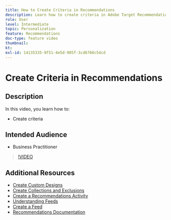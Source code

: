 ```yaml
---
title: How to Create Criteria in Recommendations
description: Learn how to create criteria in Adobe Target Recommendations
role: User
level: Intermediate
topic: Personalization
feature: Recommendations
doc-type: feature video
thumbnail:
kt:
exl-id: 14135335-9f51-4e5d-905f-3cd6760c54cd
---
```

# Create Criteria in Recommendations

## Description

In this video, you learn how to:

* Create criteria

## Intended Audience

* Business Practitioner

>[!VIDEO](https://video.tv.adobe.com/v/27694?quality=12)

## Additional Resources

* [Create Custom Designs](create-custom-designs.md)
* [Create Collections and Exclusions](create-collections-and-exclusions.md)
* [Create a Recommendations Activity](create-a-recommendations-activity.md)
* [Understanding Feeds](understanding-feeds.md)
* [Create a Feed](create-a-feed.md)
* [Recommendations Documentation](https://docs.adobe.com/content/help/en/target/using/recommendations/recommendations.html)
